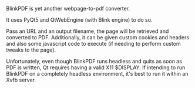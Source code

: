 BlinkPDF is yet another webpage-to-pdf converter.

It uses PyQt5 and QtWebEngine (with Blink engine) to do so.

Pass an URL and an output filename, the page will be retrieved and converted
to PDF. Additionally, it can be given custom cookies and headers and also
some javascript code to execute (if needing to perform custom tweaks to
the page).

Unfortunately, even though BlinkPDF runs headless and quits as soon as PDF
is written, Qt requires having a valid X11 $DISPLAY. If intending to run
BlinkPDF on a completely headless environment, it's best to run it within
an Xvfb server.
